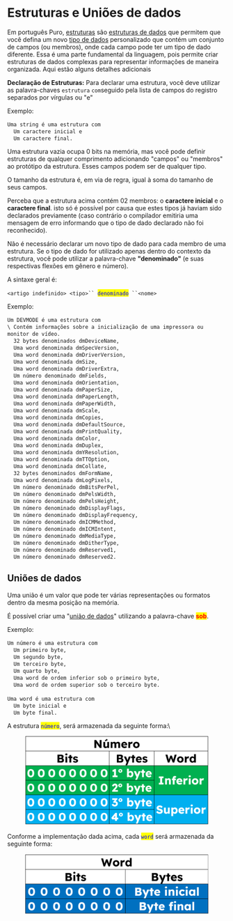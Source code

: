 # Estruturas e Uniões de dados

Em português Puro,  [estruturas](https://en.wikipedia.org/wiki/Record\_\(computer\_science\)) são [estruturas de dados](https://pt.wikipedia.org/wiki/Estrutura\_de\_dados) que permitem que você defina um novo [tipo de dados](https://pt.wikipedia.org/wiki/Tipo\_de\_dado) personalizado que contém um conjunto de campos (ou membros), onde cada campo pode ter um tipo de dado diferente. Essa é uma parte fundamental da linguagem, pois permite criar estruturas de dados complexas para representar informações de maneira organizada. Aqui estão alguns detalhes adicionais

**Declaração de Estruturas:** Para declarar uma estrutura, você deve utilizar as palavra-chaves `estrutura` `com`seguido pela lista de campos do registro separados por vírgulas ou "e"

Exemplo:&#x20;

```
Uma string é uma estrutura com 
  Um caractere inicial e 
  Um caractere final.
```

Uma estrutura vazia ocupa 0 bits na memória, mas você pode definir estruturas de qualquer comprimento adicionando "campos" ou "membros" ao protótipo da estrutura. Esses campos podem ser de qualquer tipo.

O tamanho da estrutura é, em via de regra, igual à soma do tamanho de seus campos.

Perceba que a estrutura acima contém 02 membros: o **caractere inicial** e o **caractere final**. isto só é possível por causa que estes tipos já haviam sido declarados previamente (caso contrário o compilador emitiria uma mensagem de erro informando que o tipo de dado declarado não foi reconhecido).&#x20;

Não é necessário declarar um novo tipo de dado para cada membro de uma estrutura. Se o tipo de dado for utilizado apenas dentro do contexto da estrutura, você pode utilizar a palavra-chave **"denominado"** (e suas respectivas flexões em gênero e número).

A sintaxe geral é:

`<artigo indefinido> <tipo>`` `<mark style="color:blue;">`denominado`</mark>` ``<nome>`

Exemplo:

```
Um DEVMODE é uma estrutura com
\ Contém informações sobre a inicialização de uma impressora ou monitor de vídeo.
  32 bytes denominados dmDeviceName,
  Uma word denominada dmSpecVersion,
  Uma word denominada dmDriverVersion,
  Uma word denominada dmSize,
  Uma word denominada dmDriverExtra,
  Um número denominado dmFields,
  Uma word denominada dmOrientation,
  Uma word denominada dmPaperSize,
  Uma word denominada dmPaperLength,
  Uma word denominada dmPaperWidth,
  Uma word denominada dmScale,
  Uma word denominada dmCopies,
  Uma word denominada dmDefaultSource,
  Uma word denominada dmPrintQuality,
  Uma word denominada dmColor,
  Uma word denominada dmDuplex,
  Uma word denominada dmYResolution,
  Uma word denominada dmTTOption,
  Uma word denominada dmCollate,
  32 bytes denominados dmFormName,
  Uma word denominada dmLogPixels,
  Um número denominado dmBitsPerPel,
  Um número denominado dmPelsWidth,
  Um número denominado dmPelsHeight,
  Um número denominado dmDisplayFlags,
  Um número denominado dmDisplayFrequency,
  Um número denominado dmICMMethod,
  Um número denominado dmICMIntent,
  Um número denominado dmMediaType,
  Um número denominado dmDitherType,
  Um número denominado dmReserved1,
  Um número denominado dmReserved2.
```

## Uniões de dados

Uma união é um valor que pode ter várias representações ou formatos dentro da mesma posição na memória.

É possível criar uma "[união](https://en.wikipedia.org/wiki/Union\_type)[ de dados](https://en.wikipedia.org/wiki/Union\_type)" utilizando a palavra-chave <mark style="color:red;">**sob**</mark>.

Exemplo:

```
Um número é uma estrutura com
  Um primeiro byte,
  Um segundo byte,
  Um terceiro byte,
  Um quarto byte,
  Uma word de ordem inferior sob o primeiro byte,
  Uma word de ordem superior sob o terceiro byte.
  
Uma word é uma estrutura com
  Um byte inicial e 
  Um byte final.
```

A estrutura <mark style="color:blue;">`número`</mark>, será armazenada da seguinte forma:\


<figure><img src=".gitbook/assets/image.png" alt=""><figcaption></figcaption></figure>

Conforme a implementação dada acima, cada <mark style="color:blue;">`word`</mark> será armazenada da seguinte forma:

<figure><img src=".gitbook/assets/image (1).png" alt=""><figcaption></figcaption></figure>

